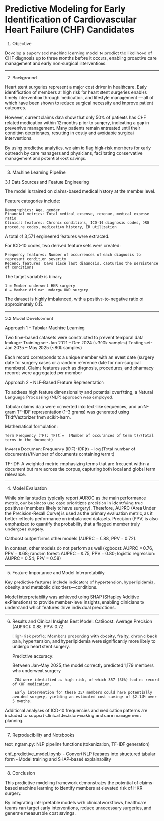 # Predictive Modeling for Early Identification of Cardiovascular Heart Failure (CHF) Candidates

1. Objective
   
Develop a supervised machine learning model to predict the likelihood of CHF diagnosis up to three months before it occurs, enabling proactive care management and early non-surgical interventions.
________________________________________
2. Background

Heart stent surgeries represent a major cost driver in healthcare. Early identification of members at high risk for heart stent surgeries enables timely intervention through medication, and lifestyle management — all of which have been shown to reduce surgical necessity and improve patient outcomes.

However, current claims data show that only 50% of patients has CHF related medication within 12 months prior to surgery, indicating a gap in preventive management. Many patients remain untreated until their condition deteriorates, resulting in costly and avoidable surgical interventions.

By using predictive analytics, we aim to flag high-risk members for early outreach by care managers and physicians, facilitating conservative management and potential cost savings.
________________________________________
3. Machine Learning Pipeline
   
3.1 Data Sources and Feature Engineering

The model is trained on claims-based medical history at the member level.

Feature categories include:

	Demographics: Age, gender
	Financial metrics: Total medical expense, revenue, medical expense ratio
	Clinical features: Chronic conditions, ICD-10 diagnosis codes, DRG procedure codes, medication history, ER utilization
  
A total of 3,571 engineered features were extracted.

For ICD-10 codes, two derived feature sets were created:

	Frequency features: Number of occurrences of each diagnosis to represent condition severity
	Recency features: Days since last diagnosis, capturing the persistence of conditions
  
The target variable is binary:

	1 = Member underwent HKR surgery
	0 = Member did not undergo HKR surgery
  
The dataset is highly imbalanced, with a positive-to-negative ratio of approximately 0.15.
________________________________________
3.2 Model Development

Approach 1 – Tabular Machine Learning

Two time-based datasets were constructed to prevent temporal data leakage:
	Training set: Jan 2021 – Dec 2024 (~300k samples)
	Testing set: Jan 2025 – May 2025 (~80k samples)
  
Each record corresponds to a unique member with an event date (surgery date for surgery cases or a random reference date for non-surgical members). Claims features such as diagnosis, procedures, and pharmacy records were aggregated per member.

Approach 2 – NLP-Based Feature Representation

To address high feature dimensionality and potential overfitting, a Natural Language Processing (NLP) approach was employed.

Tabular claims data were converted into text-like sequences, and an N-gram TF-IDF representation (1–3 grams) was generated using TfidfVectorizer from scikit-learn.

Mathematical formulation:

	Term Frequency (TF): TF(t)=  (Number of occurances of term t)/(Total terms in the document)

  Inverse Document Frequency (IDF): IDF(t) = log (Total number of documents)/(Number of documents containing term t)
	
  TF-IDF: A weighted metric emphasizing terms that are frequent within a document but rare across the corpus, capturing both local and global term relevance.
________________________________________
4. Model Evaluation

While similar studies typically report AUROC as the main performance metric, our business use case prioritizes precision in identifying true positives (members likely to have surgery). Therefore, AUPRC (Area Under the Precision-Recall Curve) is used as the primary evaluation metric, as it better reflects performance on imbalanced datasets.
Precision (PPV) is also emphasized to quantify the probability that a flagged member truly undergoes surgery.

Catboost outperforms other models (AUPRC = 0.88, PPV = 0.72). 

In contrast, other models do not perform as well (xgboost: AUPRC = 0.76, PPV = 0.68; random forest: AUPRC = 0.75, PPV = 0.80; logistic regression: AUPRC = 0.54; PPV = 0.58) 		
________________________________________
5. Feature Importance and Model Interpretability

Key predictive features include indicators of hypertension, hyperlipidemia, obesity, and metabolic disorders—conditions.

Model interpretability was achieved using SHAP (SHapley Additive exPlanations) to provide member-level insights, enabling clinicians to understand which features drive individual predictions.
________________________________________

6. Results and Clinical Insights
	Best Model: CatBoost. Average Precision (AUPRC): 0.88. PPV: 0.72

	High-risk profile: Members presenting with obesity, frailty, chronic back pain, hypertension, and hyperlipidemia were significantly more likely to undergo heart stent surgery.

	Predictive accuracy:

      Between Jan–May 2025, the model correctly predicted 1,179 members who underwent surgery.
   
	    704 were identified as high risk, of which 357 (30%) had no record of CHF medication.
   
	    Early intervention for these 357 members could have potentially avoided surgery, yielding an estimated cost savings of $2.14M over 5 months.
   
  Additional analyses of ICD-10 frequencies and medication patterns are included to support clinical decision-making and care management planning.
________________________________________
7. Reproducibility and Notebooks
   
text_ngram.py: NLP pipeline functions (tokenization, TF-IDF generation)

chf_predictive_model.ipynb: 
	- Convert NLP features into structured tabular form
	- Model training and SHAP-based explainability
________________________________________
8. Conclusion
   
This predictive modeling framework demonstrates the potential of claims-based machine learning to identify members at elevated risk of HKR surgery.

By integrating interpretable models with clinical workflows, healthcare teams can target early interventions, reduce unnecessary surgeries, and generate measurable cost savings.
